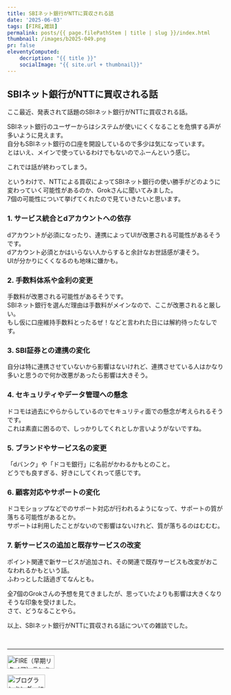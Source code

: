 ```yaml
---
title: SBIネット銀行がNTTに買収される話
date: '2025-06-03'
tags: [FIRE,雑談]
permalink: posts/{{ page.filePathStem | title | slug }}/index.html
thumbnail: /images/b2025-049.png
pr: false
eleventyComputed:
    decription: "{{ title }}"
    socialImage: "{{ site.url + thumbnail}}"
---
```



## SBIネット銀行がNTTに買収される話


ここ最近、発表されて話題のSBIネット銀行がNTTに買収される話。<br/>

SBIネット銀行のユーザーからはシステムが使いにくくなることを危惧する声が多いように見えます。<br/>
自分もSBIネット銀行の口座を開設しているので多少は気になっています。<br/>
とはいえ、メインで使っているわけでもないのでふーんという感じ。

これでは話が終わってしまう。

というわけで、NTTによる買収によってSBIネット銀行の使い勝手がどのように変わっていく可能性があるのか、Grokさんに聞いてみました。<br/>
7個の可能性について挙げてくれたので見ていきたいと思います。

### 1. サービス統合とdアカウントへの依存

dアカウントが必須になったり、連携によってUIが改悪される可能性があるそうです。<br/>
dアカウント必須とかはいらない人からすると余計なお世話感が凄そう。<br/>
UIが分かりにくくなるのも地味に嫌かも。

### 2. 手数料体系や金利の変更

手数料が改悪される可能性があるそうです。<br/>
SBIネット銀行を選んだ理由は手数料がメインなので、ここが改悪されると厳しい。<br/>
もし仮に口座維持手数料とったるぜ！などと言われた日には解約待ったなしです。

### 3. SBI証券との連携の変化

自分は特に連携させていないから影響はないけれど、連携させている人はかなり多いと思うので何か改悪があったら影響は大きそう。

### 4. セキュリティやデータ管理への懸念

ドコモは過去にやらからしているのでセキュリティ面での懸念が考えられるそうです。<br/>
これは素直に困るので、しっかりしてくれとしか言いようがないですね。

### 5. ブランドやサービス名の変更

「dバンク」や「ドコモ銀行」に名前がかわるかもとのこと。<br/>
どうでも良すぎる、好きにしてくれって感じです。

### 6. 顧客対応やサポートの変化

ドコモショップなどでのサポート対応が行われるようになって、サポートの質が落ちる可能性があるとか。<br/>
サポートは利用したことがないので影響はないけれど、質が落ちるのはむむむ。

### 7. 新サービスの追加と既存サービスの改変

ポイント関連で新サービスが追加され、その関連で既存サービスも改変がおこなわれるかもという話。<br/>
ふわっとした話過ぎてなんとも。


全7個のGrokさんの予想を見てきましたが、思っていたよりも影響は大きくなりそうな印象を受けました。<br/>
さて、どうなることやら。


以上、SBIネット銀行がNTTに買収される話についての雑談でした。



<br/>
<hr/>

<a href="https://blog.with2.net/link/?id=2111205&cid=5493" title="FIRE（早期リタイア）ランキング"><img alt="FIRE（早期リタイア）ランキング" width="110" height="31" src="https://blog.with2.net/img/banner/c/banner_1/br_c_5493_1.gif"></a>

<a href="https://blogmura.com/ranking/in?p_cid=11188911" target="_blank"><img src="https://b.blogmura.com/88_31.gif" width="88" height="31" border="0" alt="ブログランキング・にほんブログ村へ" /></a>

<style>
.post__content {
    .ac-icon { 
        width: 300px; display: inline-block; word-break: break-all; text-align: center; margin-right: 30px;
        img { object-fit: contain; width: 100%; height: 100%; }
    }

    ol { margin-top: 1rem; margin-left: 2rem; list-style-position: outside; }

    ul { margin-top: 1rem; margin-left: 1rem; }
    ul li { list-style-type: disc; }
    ul li ul { margin-top: 0; }
    ul li ul li { list-style-type: circle; }
}
</style>